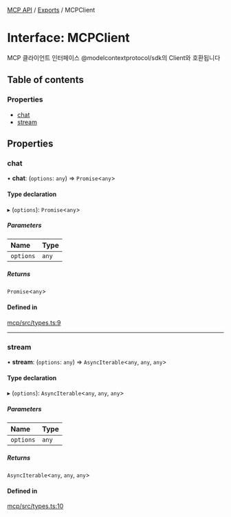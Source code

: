 [MCP API](../../) / [Exports](../modules) / MCPClient

# Interface: MCPClient

MCP 클라이언트 인터페이스
@modelcontextprotocol/sdk의 Client와 호환됩니다

## Table of contents

### Properties

- [chat](MCPClient#chat)
- [stream](MCPClient#stream)

## Properties

### chat

• **chat**: (`options`: `any`) => `Promise`\<`any`\>

#### Type declaration

▸ (`options`): `Promise`\<`any`\>

##### Parameters

| Name | Type |
| :------ | :------ |
| `options` | `any` |

##### Returns

`Promise`\<`any`\>

#### Defined in

[mcp/src/types.ts:9](https://github.com/robotaio/robota/blob/c397724a2d06d66ad71d874519312f9bbb9b1d70/packages/mcp/src/types.ts#L9)

___

### stream

• **stream**: (`options`: `any`) => `AsyncIterable`\<`any`, `any`, `any`\>

#### Type declaration

▸ (`options`): `AsyncIterable`\<`any`, `any`, `any`\>

##### Parameters

| Name | Type |
| :------ | :------ |
| `options` | `any` |

##### Returns

`AsyncIterable`\<`any`, `any`, `any`\>

#### Defined in

[mcp/src/types.ts:10](https://github.com/robotaio/robota/blob/c397724a2d06d66ad71d874519312f9bbb9b1d70/packages/mcp/src/types.ts#L10)
